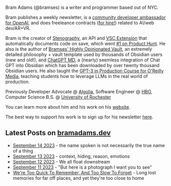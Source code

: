 Bram Adams (@bramses) is a writer and programmer based out of NYC. 

Bram publishes a weekly newsletter, is a [community developer ambassador for OpenAI](https://platform.openai.com/ambassadors), and does freeleance contracts ([for hire!](https://www.bramadams.dev/consulting/)) related to AI/web dev/AR+VR. 

Bram is the creator of [Stenography](https://stenography.dev), an API and [VSC Extension](https://marketplace.visualstudio.com/items?itemName=Stenography.stenography) that automatically documents code on save, which went [#1 on Product Hunt](https://www.producthunt.com/products/stenography#stenography). He also is the author of [Bramses' Highly Opinionated Vault](https://github.com/bramses/bramses-highly-opinionated-vault-2023), an extremely detailed philosophy + vault template used by thousands of Obsidian users (new and old!), and [ChatGPT MD](https://github.com/bramses/chatgpt-md), a (nearly) seemless integration of Chat GPT into Obsidian which has been downloaded by over twenty thousand Obsidian users. He also taught the [GPT-3 in Production Course for O'Reilly Media](https://www.oreilly.com/live-events/gpt-3-in-production/0636920065944/0636920071443/), teaching students how to leverage LLMs in the real world of production.

Previously Developer Advocate @ [Algolia](https://www.algolia.com/), Software Engineer @ [HBO](https://www.hbo.com/), Computer Science B.S. @ [University of Rochester](https://rochester.edu/)

You can learn more about him and his work on his [website](https://www.bramadams.dev/about/). 

The best way to support his work is to sign up for his newsletter [here](https://www.bramadams.dev/#/portal/).


## Latest Posts on [bramadams.dev](https://www.bramadams.dev/)

<!--START_SECTION:feed-->
* [September 14 2023](https:&#x2F;&#x2F;www.bramadams.dev&#x2F;september-14-2023&#x2F;) - the name spoken is not necessarily the true name of a thing
* [September 13 2023](https:&#x2F;&#x2F;www.bramadams.dev&#x2F;september-13&#x2F;) - context, hiding, reason, emotions
* [September 12 2023](https:&#x2F;&#x2F;www.bramadams.dev&#x2F;september-12-2023&#x2F;) - We all float downstream
* [September 11 2023](https:&#x2F;&#x2F;www.bramadams.dev&#x2F;september-11-2023&#x2F;) - &quot;But here is a photograph I want you to see&quot;
* [We&#39;re Too Quick To Remember, And Too Slow To Forget](https:&#x2F;&#x2F;www.bramadams.dev&#x2F;202309110013&#x2F;) - Long lost memories for far off places, and yet they&#39;re too close to home
<!--END_SECTION:feed-->

